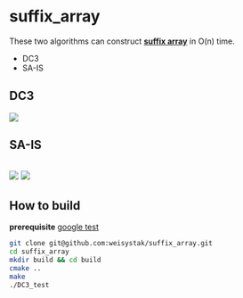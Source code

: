 # suffix_array

These two algorithms can construct [**suffix array**](https://en.wikipedia.org/wiki/Suffix_array) in O(n) time.
- DC3
- SA-IS
  

## DC3

![](http://www.cs.cmu.edu/afs/cs/user/chaominy/www/418_project/skew.png)

## SA-IS

![](https://upload.wikimedia.org/wikipedia/de/2/25/Sais-bsp.gif)
![](https://ieeexplore.ieee.org/mediastore_new/IEEE/content/media/12/6008534/5582081/5582081-fig-1-source-small.gif)
---

## How to build
**prerequisite**
[google test](https://github.com/google/googletest)  

```bash
git clone git@github.com:weisystak/suffix_array.git
cd suffix_array
mkdir build && cd build
cmake ..
make
./DC3_test
```
